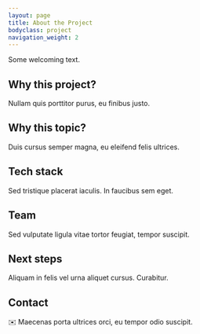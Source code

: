 ```yaml
---
layout: page
title: About the Project
bodyclass: project
navigation_weight: 2
---
```


Some welcoming text.

## Why this project?
Nullam quis porttitor purus, eu finibus justo.

## Why this topic?
Duis cursus semper magna, eu eleifend felis ultrices.

## Tech stack
Sed tristique placerat iaculis. In faucibus sem eget.

## Team
Sed vulputate ligula vitae tortor feugiat, tempor suscipit.

## Next steps
Aliquam in felis vel urna aliquet cursus. Curabitur.

## Contact
✉️ Maecenas porta ultrices orci, eu tempor odio suscipit.
